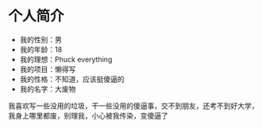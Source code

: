 # 个人简介

- 我的性别：男
- 我的年龄：18
- 我的理想：Phuck everything
- 我的项目：懒得写
- 我的性格：不知道，应该挺傻逼的
- 我的名字：大废物

我喜欢写一些没用的垃圾，干一些没用的傻逼事，交不到朋友，还考不到好大学，我身上哪里都废，别理我，小心被我传染，变傻逼了
